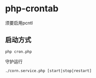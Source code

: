 # php-crontab

须要启用pcntl

启动方式
------
```
php cron.php
```

守护运行
```
./corn.service.php [start|stop|restart]
```
